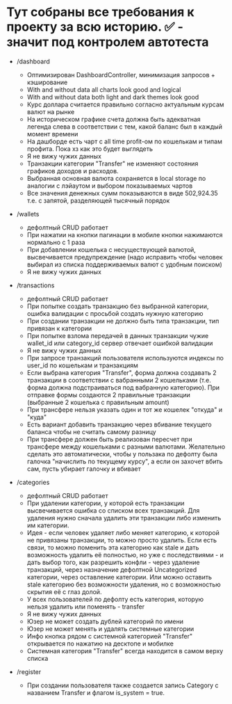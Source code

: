 # Тут собраны все требования к проекту за всю историю. ✅ - значит под контролем автотеста

- /dashboard
  - Оптимизирован DashboardController, минимизация запросов + кэширование
  - With and without data all charts look good and logical
  - With and without data both light and dark themes look good
  - Курс доллара считается правильно согласно актуальным курсам валют на рынке
  - На историческом графике счета должна быть адекватная легенда слева в соответствии с тем, какой баланс был в каждый момент времени
  - На дашборде есть чарт с all time profit-ом по кошелькам и типам профита. Пока хз как это будет выглядеть 
  - Я не вижу чужих данных
  - Транзакции категории "Transfer" не изменяют состояния графиков доходов и расходов.
  - Выбранная основная валюта сохраняется в local storage по аналогии с лэйаутом и выбором показываемых чартов
  - Все значения денежных сумм показываются в виде 502,924.35 т.е. с запятой, разделяющей тысячный порядок

- /wallets
  - дефолтный CRUD работает
  - При нажатии на кнопки пагинации в мобиле кнопки нажимаются нормально с 1 раза
  - При добавлении кошелька с несуществующей валютой, высвечивается предупреждение (надо исправить чтобы человек выбирал из списка поддерживаемых валют с удобным поиском)
  - Я не вижу чужих данных

- /transactions
  - дефолтный CRUD работает
  - При попытке создать транзакцию без выбранной категории, ошибка валидации с просьбой создать нужную категорию
  - При создании транзакции не должно быть типа транзакции, тип привязан к категории
  - При попытке взлома передачей в данных транзакции чужие wallet_id или category_id сервер отвечает ошибкой валидации 
  - Я не вижу чужих данных
  - При запросе транзакций пользователя используются индексы по user_id по кошелькам и транзакциям
  - Если выбрана категория "Transfer", форма должна создавать 2 транзакции в соответствии с вабранными 2 кошельками (т.е. форма должна подстраиваться под вабранную категорию). При отправке формы создаются 2 правильные транзакции (выбранные 2 кошелька с правильным amount) 
  - При трансфере нельзя указать один и тот же кошелек "откуда" и "куда"
  - Есть вариант добавить транзакцию через вбивание текущего баланса чтобы не считать самому разницу
  - При трансфере должен быть реализован пересчет при трансфере между кошельками с разными валютами. Желательно сделать это автоматически, чтобы у пользака по дефолту была галочка "начислить по текущему курсу", а если он захочет вбить сам, пусть убирает галочку и вбивает

- /categories
  - дефолтный CRUD работает 
  - При удалении категории, у которой есть транзакции высвечивается ошибка со списком всех транзакций. Для удаления нужно сначала удалить эти транзакции либо изменить им категории.
  - Идея - если человек удаляет либо меняет категорию, к которой не привязаны транзакции, то можно просто удалить. Если есть связи, то можно поменить эта категорию как stale и дать возможность удалить её полностью, но уже с последствиями - и дать выбор того, как разрешить конфли - через удаление транзакций, через назначение дефолтной Uncategorized категории, через оставление категории. Или можно оставить stale категорию без возможности удаления, но с возможностью скрытия её с глаз долой.
  - У всех пользователей по дефолту есть категория, которую нельзя удалить или поменять - transfer
  - Я не вижу чужих данных
  - Юзер не может создать дублей категорий по имени
  - Юзер не может менять и удалять системные категории
  - Инфо кнопка рядом с системной категорией "Transfer" открывается по нажатию на десктопе и мобилке
  - Системная категория "Transfer" всегда находится в самом верху списка

- /register
  - При создании пользователя также создается запись Category с названием Transfer и флагом is_system = true.
